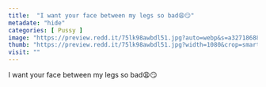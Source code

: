 ```yaml
---
title:  "I want your face between my legs so bad😩😏"
metadate: "hide"
categories: [ Pussy ]
image: "https://preview.redd.it/75lk98awbdl51.jpg?auto=webp&s=a327186885594f84673218348d4ef863da520d07"
thumb: "https://preview.redd.it/75lk98awbdl51.jpg?width=1080&crop=smart&auto=webp&s=ffed204cc302148a5fec5a7c021bc5f6ec2c3b56"
visit: ""
---
```

I want your face between my legs so bad😩😏
